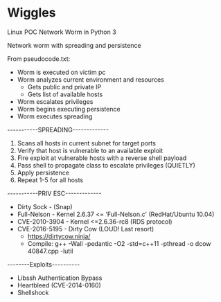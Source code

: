 # Wiggles
Linux POC Network Worm in Python 3

Network worm with spreading and persistence

From pseudocode.txt:

- Worm is executed on victim pc
- Worm analyzes current environment and resources
    - Gets public and private IP
    - Gets list of available hosts
- Worm escalates privileges
- Worm begins executing persistence
- Worm executes spreading

-----------SPREADING-------------
1) Scans all hosts in current subnet for target ports
2) Verify that host is vulnerable to an available exploit
3) Fire exploit at vulnerable hosts with a reverse shell payload
4) Pass shell to propagate class to escalate privileges (QUIETLY)
5) Apply persistence
6) Repeat 1-5 for all hosts

-----------PRIV ESC-------------
- Dirty Sock    - (Snap)
- Full-Nelson   - Kernel 2.6.37 <= 'Full-Nelson.c' (RedHat/Ubuntu 10.04)
- CVE-2010-3904 - Kernel <=2.6.36-rc8 (RDS protocol)
- CVE-2016-5195 - Dirty Cow (LOUD! Last resort)
    - https://dirtycow.ninja/
    - Compile:  g++ -Wall -pedantic -O2 -std=c++11 -pthread -o dcow 40847.cpp -lutil

--------Exploits----------
- Libssh Authentication Bypass
- Heartbleed (CVE-2014-0160)
- Shellshock
